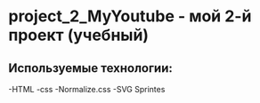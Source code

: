# project_2_MyYoutube - мой  2-й  проект (учебный)

## Используемые технологии:
-HTML
-css
-Normalize.css
-SVG Sprintes

